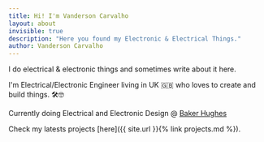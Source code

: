 ```yaml
---
title: Hi! I'm Vanderson Carvalho
layout: about
invisible: true
description: "Here you found my Electronic & Electrical Things."
author: Vanderson Carvalho
---
```

>

I do electrical & electronic things and sometimes write about it here. 

I'm Electrical/Electronic Engineer living in UK 🇬🇧 who loves to create and build things. 🛠🤓

Currently doing Electrical and Electronic Design @ [Baker Hughes](http://www.bakerhughes.com)

Check my latests projects [here]({{ site.url }}{% link projects.md %}).